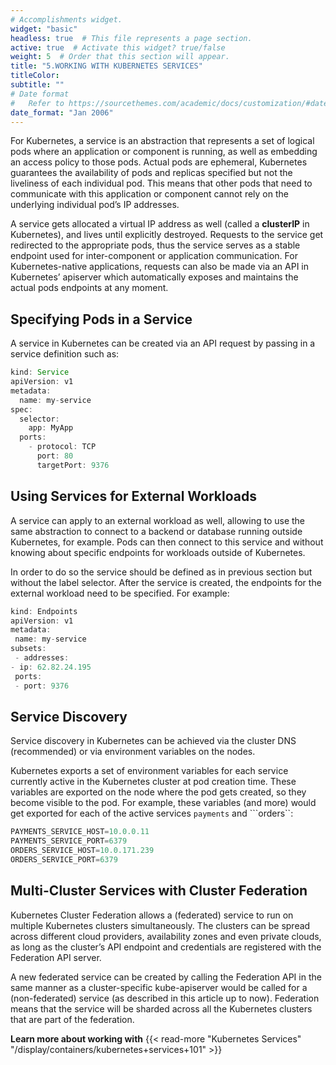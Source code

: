 ```yaml
---
# Accomplishments widget.
widget: "basic"  
headless: true  # This file represents a page section.
active: true  # Activate this widget? true/false
weight: 5  # Order that this section will appear.
title: "5.WORKING WITH KUBERNETES SERVICES"
titleColor: 
subtitle: ""
# Date format
#   Refer to https://sourcethemes.com/academic/docs/customization/#date-format
date_format: "Jan 2006"
---
```


For Kubernetes, a service is an abstraction that represents a set of logical pods where an application or component is running, as well as embedding an access policy to those pods. Actual pods are ephemeral, Kubernetes guarantees the availability of pods and replicas specified but not the liveliness of each individual pod. This means that other pods that need to communicate with this application or component cannot rely on the underlying individual pod’s IP addresses.

A service gets allocated a virtual IP address as well (called a **clusterIP** in Kubernetes), and lives until explicitly destroyed. Requests to the service get redirected to the appropriate pods, thus the service serves as a stable endpoint used for inter-component or application communication. For Kubernetes-native applications, requests can also be made via an API in Kubernetes’ apiserver which automatically exposes and maintains the actual pods endpoints at any moment.

## Specifying Pods in a Service

A service in Kubernetes can be created via an API request by passing in a service definition such as:

```java
kind: Service
apiVersion: v1
metadata:
  name: my-service
spec:
  selector:
    app: MyApp
  ports:
    - protocol: TCP
      port: 80
      targetPort: 9376
```

## Using Services for External Workloads


A service can apply to an external workload as well, allowing to use the same abstraction to connect to a backend or database running outside Kubernetes, for example. Pods can then connect to this service and without knowing about specific endpoints for workloads outside of Kubernetes.

In order to do so the service should be defined as in previous section but without the label selector. After the service is created, the endpoints for the external workload need to be specified. For example:

```java
kind: Endpoints
apiVersion: v1
metadata:
 name: my-service
subsets:
 - addresses:
- ip: 62.82.24.195
 ports:
 - port: 9376
```

## Service Discovery

Service discovery in Kubernetes can be achieved via the cluster DNS (recommended) or via environment variables on the nodes.

Kubernetes exports a set of environment variables for each service currently active in the Kubernetes cluster at pod creation time. These variables are exported on the node where the pod gets created, so they become visible to the pod. For example, these variables (and more) would get exported for each of the active services ```payments``` and ```orders``:

```java
PAYMENTS_SERVICE_HOST=10.0.0.11
PAYMENTS_SERVICE_PORT=6379
ORDERS_SERVICE_HOST=10.0.171.239
ORDERS_SERVICE_PORT=6379
```

## Multi-Cluster Services with Cluster Federation

Kubernetes Cluster Federation allows a (federated) service to run on multiple Kubernetes clusters simultaneously. The clusters can be spread across different cloud providers, availability zones and even private clouds, as long as the cluster’s API endpoint and credentials are registered with the Federation API server.

A new federated service can be created by calling the Federation API in the same manner as a cluster-specific kube-apiserver would be called for a (non-federated) service (as described in this article up to now). Federation means that the service will be sharded across all the Kubernetes clusters that are part of the federation.

**Learn more about working with** {{< read-more "Kubernetes Services" "/display/containers/kubernetes+services+101"  >}}
